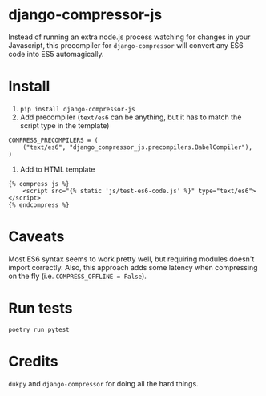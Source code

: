 # django-compressor-js

Instead of running an extra node.js process watching for changes in your Javascript, this precompiler for `django-compressor` will convert any ES6 code into ES5 automagically.

# Install
1. `pip install django-compressor-js`
1. Add precompiler (`text/es6` can be anything, but it has to match the script type in the template)
```
COMPRESS_PRECOMPILERS = (
    ("text/es6", "django_compressor_js.precompilers.BabelCompiler"),
)
```
1. Add to HTML template
```
{% compress js %}
	<script src="{% static 'js/test-es6-code.js' %}" type="text/es6"></script>
{% endcompress %}
```

# Caveats
Most ES6 syntax seems to work pretty well, but requiring modules doesn't import correctly. Also, this approach adds some latency when compressing on the fly (i.e. `COMPRESS_OFFLINE = False`).

# Run tests
`poetry run pytest`

# Credits
`dukpy` and `django-compressor` for doing all the hard things.

